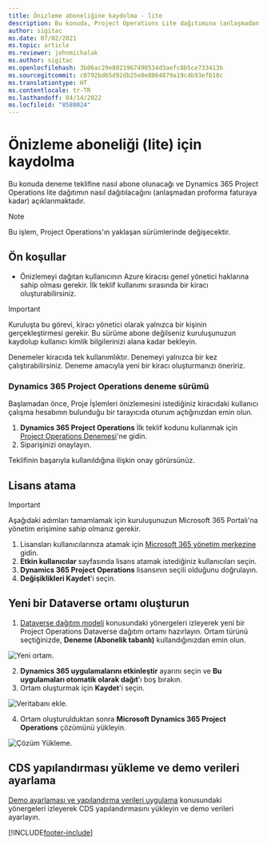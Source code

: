 ```yaml
---
title: Önizleme aboneliğine kaydolma - lite
description: Bu konuda, Project Operations Lite dağıtımına (anlaşmadan proforma faturaya) abone olma ve dağıtma hakkında bilgiler sağlanmaktadır.
author: sigitac
ms.date: 07/02/2021
ms.topic: article
ms.reviewer: johnmichalak
ms.author: sigitac
ms.openlocfilehash: 3b06ac29e8021967490534d3aefc8b5ce733413b
ms.sourcegitcommit: c0792bd65d92db25e0e8864879a19c4b93efb10c
ms.translationtype: HT
ms.contentlocale: tr-TR
ms.lasthandoff: 04/14/2022
ms.locfileid: "8588024"
---
```

# <a name="sign-up-for-a-preview-subscription---lite"></a>Önizleme aboneliği (lite) için kaydolma 

Bu konuda deneme teklifine nasıl abone olunacağı ve Dynamics 365 Project Operations lite dağıtımın nasıl dağıtılacağını (anlaşmadan proforma faturaya kadar) açıklanmaktadır.

> [!NOTE]
> Bu işlem, Project Operations'ın yaklaşan sürümlerinde değişecektir.

## <a name="prerequisites"></a>Ön koşullar
- Önizlemeyi dağıtan kullanıcının Azure kiracısı genel yönetici haklarına sahip olması gerekir. İlk teklif kullanımı sırasında bir kiracı oluşturabilirsiniz.

> [!IMPORTANT]
> Kuruluşta bu görevi, kiracı yönetici olarak yalnızca bir kişinin gerçekleştirmesi gerekir. Bu sürüme abone değilseniz kuruluşunuzun kaydolup kullanıcı kimlik bilgilerinizi alana kadar bekleyin.
> 
> Denemeler kiracıda tek kullanımlıktır. Denemeyi yalnızca bir kez çalıştırabilirsiniz. Deneme amacıyla yeni bir kiracı oluşturmanızı öneririz.

### <a name="dynamics-365-project-operations-trial"></a>Dynamics 365 Project Operations deneme sürümü 

Başlamadan önce, Proje İşlemleri önizlemesini istediğiniz kiracıdaki kullanıcı çalışma hesabının bulunduğu bir tarayıcıda oturum açtığınızdan emin olun.

1. **Dynamics 365 Project Operations** İlk teklif kodunu kullanmak için [Project Operations Denemesi](https://aka.ms/try-po)'ne gidin.
2. Siparişinizi onaylayın.

  Teklifinin başarıyla kullanıldığına ilişkin onay görürsünüz.

## <a name="assign-licenses"></a>Lisans atama

> [!IMPORTANT]
> Aşağıdaki adımları tamamlamak için kuruluşunuzun Microsoft 365 Portalı'na yönetim erişimine sahip olmanız gerekir.


1. Lisansları kullanıcılarınıza atamak için [Microsoft 365 yönetim merkezine](https://portal.office.com/) gidin.
2. **Etkin kullanıcılar** sayfasında lisans atamak istediğiniz kullanıcıları seçin.
3. **Dynamics 365 Project Operations** lisansının seçili olduğunu doğrulayın. 
4. **Değişiklikleri Kaydet**'i seçin.

## <a name="create-a-new-dataverse-environment"></a>Yeni bir Dataverse ortamı oluşturun

1. [Dataverse dağıtım modeli](lite-deployment.md) konusundaki yönergeleri izleyerek yeni bir Project Operations Dataverse dağıtım ortamı hazırlayın. Ortam türünü seçtiğinizde, **Deneme (Abonelik tabanlı)** kullandığınızdan emin olun.

  ![Yeni ortam.](./media/19CreateEnvironment.png)

2. **Dynamics 365 uygulamalarını etkinleştir** ayarını seçin ve **Bu uygulamaları otomatik olarak dağıt**'ı boş bırakın.  
3. Ortam oluşturmak için **Kaydet**'i seçin.

  ![Veritabanı ekle.](./media/20CreateEnvironment1.png)

4. Ortam oluşturulduktan sonra **Microsoft Dynamics 365 Project Operations** çözümünü yükleyin. 

![Çözüm Yükleme.](./media/21InstallSolution.png)

## <a name="install-a-cds-configuration-and-setup-demo-data"></a>CDS yapılandırması yükleme ve demo verileri ayarlama

[Demo ayarlaması ve yapılandırma verileri uygulama](lite-apply-demo-setup-config-data.md) konusundaki yönergeleri izleyerek CDS yapılandırmasını yükleyin ve demo verileri ayarlayın.


[!INCLUDE[footer-include](../includes/footer-banner.md)]
